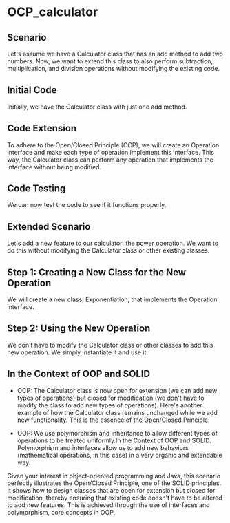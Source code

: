 
# OCP_calculator

## Scenario

Let's assume we have a Calculator class that has an add method to add two numbers. Now, we want to extend this class to also perform subtraction,
multiplication, and division operations without modifying the existing code.

## Initial Code

Initially, we have the Calculator class with just one add method.

## Code Extension

To adhere to the Open/Closed Principle (OCP), we will create an Operation interface and make each type of operation implement this interface.
This way, the Calculator class can perform any operation that implements the interface without being modified.

## Code Testing

We can now test the code to see if it functions properly.

## Extended Scenario

Let's add a new feature to our calculator: the power operation. We want to do this without modifying the Calculator class or other existing classes.

## Step 1: Creating a New Class for the New Operation

We will create a new class, Exponentiation, that implements the Operation interface.

## Step 2: Using the New Operation

We don't have to modify the Calculator class or other classes to add this new operation. We simply instantiate it and use it.


## In the Context of OOP and SOLID

* OCP: The Calculator class is now open for extension (we can add new types of operations) but closed for modification (we don't have to modify the class
  to add new types of operations). Here's another example of how the Calculator class remains unchanged while we add new functionality. This is the essence
  of the Open/Closed Principle.

* OOP: We use polymorphism and inheritance to allow different types of operations to be treated uniformly.In the Context of OOP and SOLID. Polymorphism and
  interfaces allow us to add new behaviors (mathematical operations, in this case) in a very organic and extendable way.

Given your interest in object-oriented programming and Java, this scenario perfectly illustrates the Open/Closed Principle, one of the SOLID principles.
It shows how to design classes that are open for extension but closed for modification, thereby ensuring that existing code doesn't have to be altered to
add new features. This is achieved through the use of interfaces and polymorphism, core concepts in OOP.